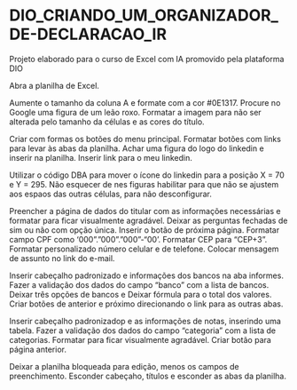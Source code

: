 # DIO_CRIANDO_UM_ORGANIZADOR_DE-DECLARACAO_IR
Projeto elaborado para o curso de Excel com IA promovido pela plataforma DIO

Abra a planilha de Excel.

Aumente o tamanho da coluna A e formate com a cor #0E1317. Procure no Google uma figura de um leão roxo. Formatar a imagem para não ser alterada pelo tamanho da células e as cores do título.

Criar com formas os botões do menu principal. Formatar botões com links para levar às abas da planilha. Achar uma figura do logo do linkedin e inserir na planilha. Inserir link para o meu linkedin.

Utilizar o código DBA para mover o ícone do linkedin para a posição X = 70 e Y = 295. Não esquecer de nes figuras habilitar para que não se ajustem aos espaos das outras células, para não desconfigurar.

Preencher a página de dados do titular com as informações necessárias e formatar para ficar visualmente agradável. Deixar as perguntas fechadas de sim ou não com opção única. Inserir o botão de próxima página. Formatar campo CPF como ‘000”.”000”.”000”-“00’. Formatar CEP para “CEP+3”. Formatar personalizado número celular e de telefone. Colocar mensagem de assunto no link do e-mail.

Inserir cabeçalho padronizado e informações dos bancos na aba informes. Fazer a validação dos dados do campo “banco” com a lista de bancos. Deixar três opções de bancos e Deixar fórmula para o total dos valores. Criar botões de anterior e próximo direcionando o link para as outras abas.

Inserir cabeçalho padronizadop e as informações de notas, inserindo uma tabela. Fazer a validação dos dados do campo “categoria” com a lista de categorias. Formatar para ficar visualmente agradável. Criar botão para página anterior.

Deixar a planilha bloqueada para edição, menos os campos de preenchimento. Esconder cabeçaho, títulos e esconder as abas da planilha.
